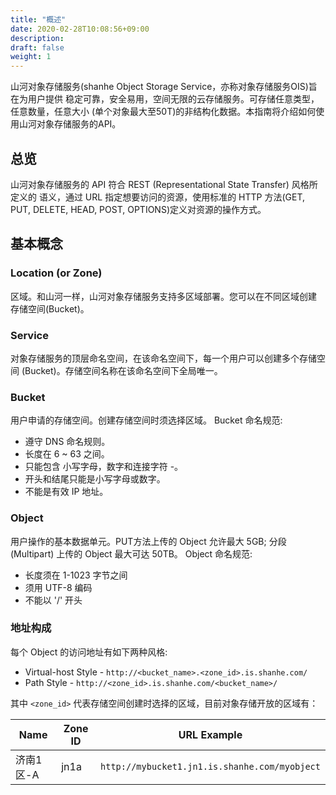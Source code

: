 ```yaml
---
title: "概述"
date: 2020-02-28T10:08:56+09:00
description:
draft: false
weight: 1
---
```


山河对象存储服务(shanhe Object Storage Service，亦称对象存储服务OIS)旨在为用户提供 稳定可靠，安全易用，空间无限的云存储服务。可存储任意类型，任意数量，任意大小 (单个对象最大至50T)的非结构化数据。本指南将介绍如何使用山河对象存储服务的API。

## 总览
山河对象存储服务的 API 符合 REST (Representational State Transfer) 风格所定义的 语义，通过 URL 指定想要访问的资源，使用标准的 HTTP 方法(GET, PUT, DELETE, HEAD, POST, OPTIONS)定义对资源的操作方式。

## 基本概念

### Location (or Zone)
区域。和山河一样，山河对象存储服务支持多区域部署。您可以在不同区域创建 存储空间(Bucket)。

### Service
对象存储服务的顶层命名空间，在该命名空间下，每一个用户可以创建多个存储空间 (Bucket)。存储空间名称在该命名空间下全局唯一。

### Bucket

用户申请的存储空间。创建存储空间时须选择区域。
Bucket 命名规范:

- 遵守 DNS 命名规则。
- 长度在 6 ~ 63 之间。
- 只能包含 小写字母，数字和连接字符 -。
- 开头和结尾只能是小写字母或数字。
- 不能是有效 IP 地址。

### Object

用户操作的基本数据单元。PUT方法上传的 Object 允许最大 5GB; 分段(Multipart) 上传的 Object 最大可达 50TB。
Object 命名规范:

- 长度须在 1-1023 字节之间
- 须用 UTF-8 编码
- 不能以 '/' 开头

### 地址构成

每个 Object 的访问地址有如下两种风格:

- Virtual-host Style - `http://<bucket_name>.<zone_id>.is.shanhe.com/`
- Path Style - `http://<zone_id>.is.shanhe.com/<bucket_name>/`

其中 `<zone_id>` 代表存储空间创建时选择的区域，目前对象存储开放的区域有：

|Name|Zone ID|URL Example|
|-|-|-|
|济南1区-A|jn1a|`http://mybucket1.jn1.is.shanhe.com/myobject`|

